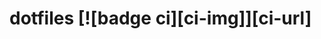 # dotfiles [![badge ci][ci-img]][ci-url]

[check-img]: https://img.shields.io/github/actions/workflow/status/michaelmera/dotfiles/ci.yml?event=push&branch=main&label=ci
[check-url]: https://github.com/michaelmera/dotfiles/actions/workflows/ci.yml?event=push&branch=main